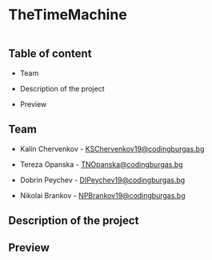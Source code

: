 # TheTimeMachine

<img src="">

## Table of content

* Team

* Description of the project

* Preview


## Team

* Kalin Chervenkov - <KSChervenkov19@codingburgas.bg>

* Tereza Opanska - <TNOpanska@codingburgas.bg>

* Dobrin Peychev - <DIPeychev19@codingburgas.bg>

* Nikolai Brankov - <NPBrankov19@codingburgas.bg>


## Description of the project



## Preview


<img src="">
